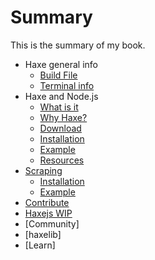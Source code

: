 # Summary

This is the summary of my book.

* Haxe general info
	* [Build File](haxe/hxml.md)
	* [Terminal info](haxe/terminal.md)
* Haxe and Node.js
	* [What is it](haxenode/what.md)
	* [Why Haxe?](haxenode/why.md)
	* [Download](haxenode/download.md)
	* [Installation](haxenode/installation.md)
	* [Example](haxenode/example.md)
	* [Resources](haxenode/resource.md)
* [Scraping](scraping/about.md)
	* [Installation](scraping/installation.md)
	* [Example](scraping/example.md)
* [Contribute](contribut.md)
* [Haxejs WIP](http://matthijskamstra.github.io/haxejs)
* [Community]
* [haxelib]
* [Learn]

